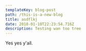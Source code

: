 ```yaml
---
templateKey: blog-post
path: /this-is-a-new-blog
title: asdflkj
date: 2018-01-10T22:23:54.716Z
description: Testing wan too tree
---
```

Yes yes y'all.
